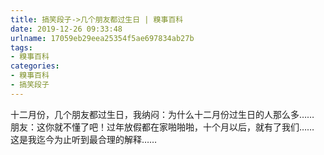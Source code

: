 ```yaml
---
title: 搞笑段子->几个朋友都过生日 | 糗事百科
date: 2019-12-26 09:33:48
urlname: 17059eb29eea25354f5ae697834ab27b
tags: 
- 糗事百科
categories:
- 糗事百科
- 搞笑段子
---
```

十二月份，几个朋友都过生日，我纳闷：为什么十二月份过生日的人那么多…… 朋友：这你就不懂了吧！过年放假都在家啪啪啪，十个月以后，就有了我们…… 这是我迄今为止听到最合理的解释……


